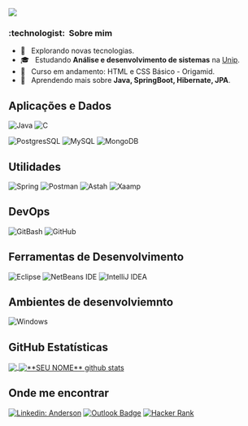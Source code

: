 ![](https://komarev.com/ghpvc/?username=AndOliver46&color=006bed)

<h3> :technologist: &nbsp;Sobre mim </h3>

- 🤔 &nbsp; Explorando novas tecnologias.
- 🎓 &nbsp; Estudando **Análise e desenvolvimento de sistemas** na <a href="https://www.unip.br/">Unip</a>.
- :page_facing_up: &nbsp; Curso em andamento: HTML e CSS Básico - Origamid.
- 🌱 &nbsp; Aprendendo mais sobre **Java, SpringBoot, Hibernate, JPA**.



## **Aplicações e Dados**

  ![Java](https://img.shields.io/badge/Java-ED8B00?style=for-the-badge&logo=java&logoColor=white)
  ![C](https://img.shields.io/badge/C-A8B9CC.svg?style=for-the-badge&logo=C&logoColor=black)
  
  ![PostgresSQL](https://img.shields.io/badge/PostgreSQL-4169E1.svg?style=for-the-badge&logo=PostgreSQL&logoColor=white)
  ![MySQL](https://img.shields.io/badge/MySQL-005C84?style=for-the-badge&logo=mysql&logoColor=white)
  ![MongoDB](https://img.shields.io/badge/MongoDB-47A248.svg?style=for-the-badge&logo=MongoDB&logoColor=white)



## **Utilidades**

  ![Spring](https://img.shields.io/badge/spring-%236DB33F.svg?style=for-the-badge&logo=spring&logoColor=white)
  ![Postman](https://img.shields.io/badge/Postman-FF6C37.svg?style=for-the-badge&logo=Postman&logoColor=white)
  ![Astah](https://img.shields.io/badge/Astah-ED8B00?style=for-the-badge&logo=astah&logoColor=white)
  ![Xaamp](https://img.shields.io/badge/Xampp-F37623?style=for-the-badge&amp;logo=xampp&amp;logoColor=white)



## **DevOps**

  ![GitBash](https://img.shields.io/badge/-GitBash-333333?style=for-the-badge&logo=git)
  ![GitHub](https://img.shields.io/badge/-GitHub-333333?style=for-the-badge&logo=github)



## **Ferramentas de Desenvolvimento**

  ![Eclipse](https://img.shields.io/badge/-Eclipse-333333?style=for-the-badge&logo=eclipse-ide&logoColor=2C2255)
  ![NetBeans IDE](https://img.shields.io/badge/NetBeansIDE-1B6AC6.svg?style=for-the-badge&logo=apache-netbeans-ide&logoColor=white)
  ![IntelliJ IDEA](https://img.shields.io/badge/IntelliJIDEA-000000.svg?style=for-the-badge&logo=intellij-idea&logoColor=white)



## **Ambientes de desenvolviemnto**

  ![Windows](https://img.shields.io/badge/Windows-017AD7?style=for-the-badge&logo=windows&logoColor=white)



## **GitHub Estatísticas**

<a href="https://github.com/AndOliver46">
  <img align="center" src="https://github-readme-stats.vercel.app/api/top-langs/?username=AndOliver46&theme=dracula&hide_langs_below=1" />
</a>

<a href="https://github.com/AndOliver46">
 <img align="center" src="https://github-readme-stats.vercel.app/api?username=AndOliver46&show_icons=true&theme=dracula&line_height=27" alt="**SEU NOME** github stats"/>
</a>



## **Onde me encontrar**

[![Linkedin: Anderson](https://img.shields.io/badge/-andoliver46-blue?style=for-the-badge&logo=Linkedin&logoColor=white&link=https://www.linkedin.com/in/andoliver46/)](https://www.linkedin.com/in/andoliver46/)
[![Outlook Badge](https://img.shields.io/badge/Microsoft_Outlook-0078D4?style=for-the-badge&logo=microsoft-outlook&logoColor=white)](mailto:anderson_souza75@live.com)
[![Hacker Rank](https://img.shields.io/badge/HackerRank-00EA64.svg?style=for-the-badge&logo=HackerRank&logoColor=white&link=https:https://www.hackerrank.com/AndOliver46)](https://www.hackerrank.com/AndOliver46)
